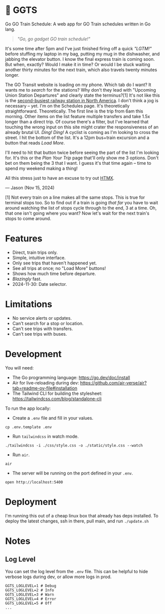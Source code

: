 # 🚆 GGTS 

Go GO Train Schedule: A web app for GO Train schedules written in Go lang.

> _"Go, go gadget GO train schedule!"_

It's some time after 5pm and I've just finished firing off a quick _"LGTM!"_ before stuffing my laptop in my bag, putting my mug in the dishwasher, and jabbing the elevator button. I know the final express train is coming soon. But when, exactly? Would I make it in time? Or would I be stuck waiting another thirty minutes for the next train, which also travels twenty minutes longer.

The GO Transit website is loading on my phone.  Which tab do I want? It wants me to _search_ for the stations? Why don't they lead with "Upcoming Union Station Departures" and clearly state the terminus?[1] It's not like this is the [second-busiest railway station in North America](https://en.wikipedia.org/wiki/List_of_busiest_railway_stations_in_North_America). I don't think a jog is necessary – yet. I'm on the Schedules page. It's theoretically straightforward. Theoretically. The first line is the trip from 6am this morning. Other items on the list feature multiple transfers and take 1.5x longer than a direct trip. Of course there's a filter, but I've learned that touching the wrong input on this site might crater the responsiveness of an already brutal UI. _Ding! Ding!_ A cyclist is coming as I'm looking to cross the street. I hit the bottom of the list. It's a 12pm bus+train excursion and a button that reads _Load More_.

I'll need to hit that button twice before seeing the part of the list I'm looking for. It's this or the _Plan Your Trip_ page that'll only show me 3 options. Don't bet on them being the 3 that I want. I guess it's that time again – time to spend my weekend making a thing!

All this stress just to have an excuse to try out [HTMX](https://htmx.org/).

— Jason (Nov 15, 2024)

[1] Not every train on a line makes all the same stops. This is true for terminal stops too. So to find out if a train is going _that far_ you have to wait around watching the list of stops cycle through to the end, 3 at a time. Oh, that one isn't going where you want? Now let's wait for the next train's stops to come around.

# Features
- Direct, train trips only.
- Simple, intuitive interface.
- Only see trips that haven't happened yet.
- See all trips at once; no "Load More" buttons!
- Shows how much time before departure.
- _Blazingly_ fast.
- 2024-11-30: Date selector.

# Limitations
- No service alerts or updates.
- Can't search for a stop or location.
- Can't see trips with transfers.
- Can't see trips with buses.

# Development
You will need:
- The Go programming language: https://go.dev/doc/install
- Air for live-reloading during dev: https://github.com/air-verse/air?tab=readme-ov-file#installation
- The Tailwind CLI for building the stylesheet: https://tailwindcss.com/blog/standalone-cli

To run the app locally:
- Create a `.env` file and fill in your values.
```
cp .env.template .env
```
- Run `tailwindcss` in watch mode.
```
./tailwindcss -i ./css/style.css -o ./static/style.css --watch
```
- Run `air`.
```
air
```

- The server will be running on the port defined in your `.env`.
```
open http://localhost:5400
```

# Deployment
I'm running this out of a cheap linux box that already has deps installed.
To deploy the latest changes, ssh in there, pull main, and run `./update.sh`

# Notes

## Log Level
You can set the log level from the `.env` file. This can be helpful to hide verbose logs during dev, or allow more logs in prod.
```
GGTS_LOGLEVEL=1 # Debug 
GGTS_LOGLEVEL=2 # Info
GGTS_LOGLEVEL=3 # Warn 
GGTS_LOGLEVEL=4 # Error 
GGTS_LOGLEVEL=5 # Off 
...
```
